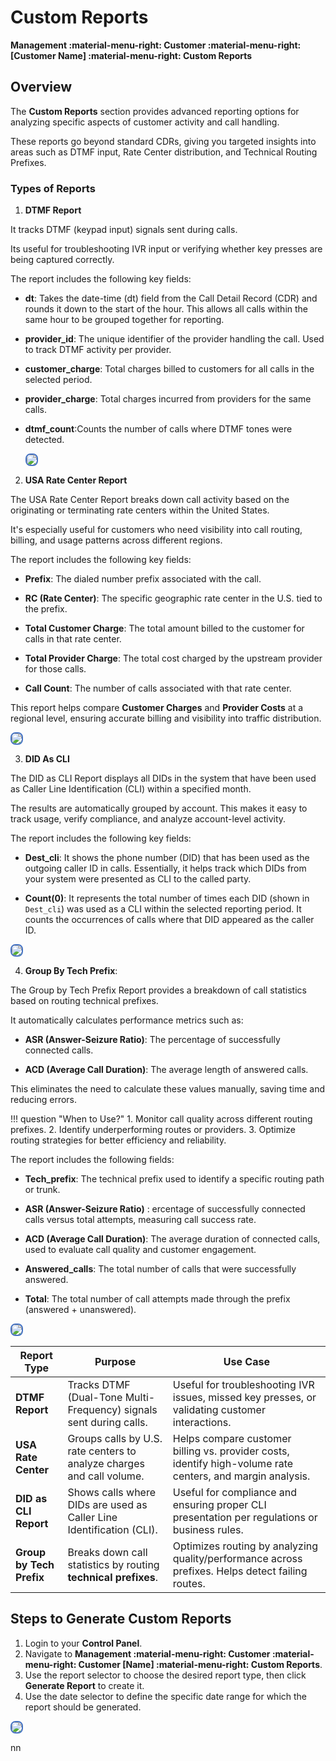 # Custom Reports

**Management :material-menu-right: Customer :material-menu-right: [Customer Name] :material-menu-right: Custom Reports**

## Overview

The **Custom Reports** section provides advanced reporting options for analyzing specific aspects of customer activity and call handling.

These reports go beyond standard CDRs, giving you targeted insights into areas such as DTMF input, Rate Center distribution, and Technical Routing Prefixes.

### Types of Reports

1. **DTMF Report**

It tracks DTMF (keypad input) signals sent during calls.

Its useful for troubleshooting IVR input or verifying whether key presses are being captured correctly.

The report includes the following key fields:

+ **dt**: Takes the date-time (dt) field from the Call Detail Record (CDR) and rounds it down to the start of the hour. This allows all calls within the same hour to be grouped together for reporting.

+ **provider_id**: The unique identifier of the provider handling the call. Used to track DTMF activity per provider.

+ **customer_charge**: Total charges billed to customers for all calls in the selected period.

+ **provider_charge**: Total charges incurred from providers for the same calls.

+ **dtmf_count**:Counts the number of calls where DTMF tones were detected.

   <img src="customrep5.png" style="border: 2px solid #4472C4; border-radius: 8px;">

2. **USA Rate Center Report**

The USA Rate Center Report breaks down call activity based on the originating or terminating rate centers within the United States.

It's especially useful for customers who need visibility into call routing, billing, and usage patterns across different regions.

The report includes the following key fields:

+ **Prefix**: The dialed number prefix associated with the call.

+ **RC (Rate Center)**: The specific geographic rate center in the U.S. tied to the prefix.

+ **Total Customer Charge**: The total amount billed to the customer for calls in that rate center.

+ **Total Provider Charge**: The total cost charged by the upstream provider for those calls.

+ **Call Count**: The number of calls associated with that rate center.

This report helps compare **Customer Charges** and **Provider Costs** at a regional level, ensuring accurate billing and visibility into traffic distribution.

<img src="customrep1.png" style="border: 2px solid #4472C4; border-radius: 8px;">

3. **DID As CLI**

The DID as CLI Report displays all DIDs in the system that have been used as Caller Line Identification (CLI) within a specified month.

The results are automatically grouped by account. This makes  it easy to track usage, verify compliance, and analyze account-level activity.

The report includes the following key fields:

+ **Dest_cli**: It shows the phone number (DID) that has been used as the outgoing caller ID in calls. Essentially, it helps track which DIDs from your system were presented as CLI to the called party.

+ **Count(0)**: It represents the total number of times each DID (shown in `Dest_cli`) was used as a CLI within the selected reporting period. It counts the occurrences of calls where that DID appeared as the caller ID.

<img src="customrep2.png" style="border: 2px solid #4472C4; border-radius: 8px;">

4. **Group By Tech Prefix**:

The Group by Tech Prefix Report provides a breakdown of call statistics based on routing technical prefixes.

It automatically calculates performance metrics such as:

+ **ASR (Answer-Seizure Ratio)**: The percentage of successfully connected calls.

+ **ACD (Average Call Duration)**: The average length of answered calls.

This eliminates the need to calculate these values manually, saving time and reducing errors.

!!! question "When to Use?"
    1. Monitor call quality across different routing prefixes.
    2. Identify underperforming routes or providers.
    3. Optimize routing strategies for better efficiency and reliability.

The report includes the following fields:

+ **Tech_prefix**: The technical prefix used to identify a specific routing path or trunk.

+ **ASR (Answer-Seizure Ratio)** : ercentage of successfully connected calls versus total attempts, measuring call success rate.

+ **ACD (Average Call Duration)**: The average duration of connected calls, used to evaluate call quality and customer engagement.

+ **Answered_calls**: The total number of calls that were successfully answered.

+ **Total**: The total number of call attempts made through the prefix (answered + unanswered).

<img src="customrep3.png" style="border: 2px solid #4472C4; border-radius: 8px;">

|**Report Type**|**Purpose**|**Use Case**|
| --------------|-----------|-------------|
|**DTMF Report**| Tracks DTMF (Dual-Tone Multi-Frequency) signals sent during calls.| Useful for troubleshooting IVR issues, missed key presses, or validating customer interactions.|
|**USA Rate Center**| Groups calls by U.S. rate centers to analyze charges and call volume.| Helps compare customer billing vs. provider costs, identify high-volume rate centers, and margin analysis.|
|**DID as CLI Report**| Shows calls where DIDs are used as Caller Line Identification (CLI).| Useful for compliance and ensuring proper CLI presentation per regulations or business rules.|
|**Group by Tech Prefix** | Breaks down call statistics by routing **technical prefixes**.| Optimizes routing by analyzing quality/performance across prefixes. Helps detect failing routes.|

## Steps to Generate Custom Reports

1. Login to your **Control Panel**.
2. Navigate to **Management :material-menu-right: Customer :material-menu-right: Customer [Name] :material-menu-right: Custom Reports**.
3. Use the report selector to choose the desired report type, then click **Generate Report** to create it.
4. Use the date selector to define the specific date range for which the report should be generated.

<img src="customrep4.png" style="border: 2px solid #4472C4; border-radius: 8px;">

nn